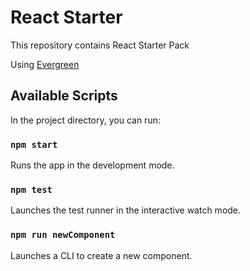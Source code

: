 # React Starter

This repository contains React Starter Pack

Using [Evergreen](https://evergreen.segment.com/)
## Available Scripts
In the project directory, you can run:
### `npm start`
Runs the app in the development mode.

### `npm test`
Launches the test runner in the interactive watch mode.

### `npm run newComponent`
Launches a CLI to create a new component.

